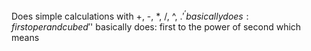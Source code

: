 Does simple calculations with +, -, *, /, ^, $.
'^' basically does: first operand cubed
'$' basically does: first to the power of second which means
